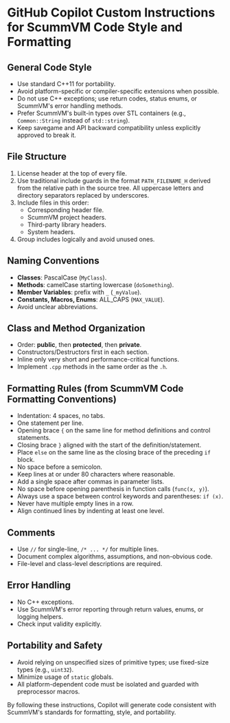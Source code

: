 # GitHub Copilot Custom Instructions for ScummVM Code Style and Formatting

## General Code Style
- Use standard C++11 for portability.
- Avoid platform-specific or compiler-specific extensions when possible.
- Do not use C++ exceptions; use return codes, status enums, or ScummVM's error handling methods.
- Prefer ScummVM's built-in types over STL containers (e.g., `Common::String` instead of `std::string`).
- Keep savegame and API backward compatibility unless explicitly approved to break it.

## File Structure
1. License header at the top of every file.
2. Use traditional include guards in the format `PATH_FILENAME_H` derived from the relative path in the source tree. All uppercase letters and directory separators replaced by underscores.
3. Include files in this order:
   - Corresponding header file.
   - ScummVM project headers.
   - Third-party library headers.
   - System headers.
4. Group includes logically and avoid unused ones.

## Naming Conventions
- **Classes**: PascalCase (`MyClass`).
- **Methods**: camelCase starting lowercase (`doSomething`).
- **Member Variables**: prefix with `_` (`_myValue`).
- **Constants, Macros, Enums**: ALL_CAPS (`MAX_VALUE`).
- Avoid unclear abbreviations.

## Class and Method Organization
- Order: **public**, then **protected**, then **private**.
- Constructors/Destructors first in each section.
- Inline only very short and performance-critical functions.
- Implement `.cpp` methods in the same order as the `.h`.

## Formatting Rules (from ScummVM Code Formatting Conventions)
- Indentation: 4 spaces, no tabs.
- One statement per line.
- Opening brace `{` on the same line for method definitions and control statements.
- Closing brace `}` aligned with the start of the definition/statement.
- Place `else` on the same line as the closing brace of the preceding `if` block.
- No space before a semicolon.
- Keep lines at or under 80 characters where reasonable.
- Add a single space after commas in parameter lists.
- No space before opening parenthesis in function calls (`func(x, y)`).
- Always use a space between control keywords and parentheses: `if (x)`.
- Never have multiple empty lines in a row.
- Align continued lines by indenting at least one level.

## Comments
- Use `//` for single-line, `/* ... */` for multiple lines.
- Document complex algorithms, assumptions, and non-obvious code.
- File-level and class-level descriptions are required.

## Error Handling
- No C++ exceptions.
- Use ScummVM's error reporting through return values, enums, or logging helpers.
- Check input validity explicitly.

## Portability and Safety
- Avoid relying on unspecified sizes of primitive types; use fixed-size types (e.g., `uint32`).
- Minimize usage of `static` globals.
- All platform-dependent code must be isolated and guarded with preprocessor macros.

By following these instructions, Copilot will generate code consistent with ScummVM's standards for formatting, style, and portability.
